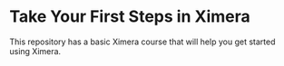 # Take Your First Steps in Ximera

This repository has a basic Ximera course that will help you get started using Ximera. 